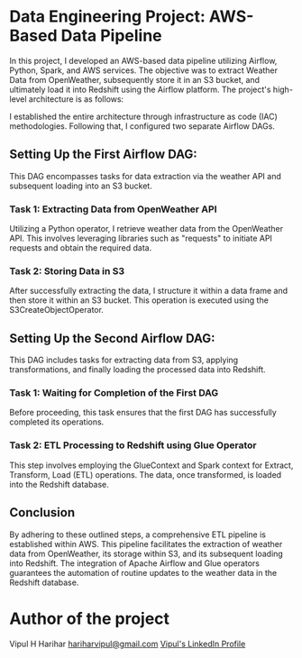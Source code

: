 # Data Engineering Project: AWS-Based Data Pipeline

In this project, I developed an AWS-based data pipeline utilizing Airflow, Python, Spark, and AWS services. The objective was to extract Weather Data from OpenWeather, subsequently store it in an S3 bucket, and ultimately load it into Redshift using the Airflow platform. The project's high-level architecture is as follows:

I established the entire architecture through infrastructure as code (IAC) methodologies. Following that, I configured two separate Airflow DAGs.

## Setting Up the First Airflow DAG:
This DAG encompasses tasks for data extraction via the weather API and subsequent loading into an S3 bucket.

### Task 1: Extracting Data from OpenWeather API
Utilizing a Python operator, I retrieve weather data from the OpenWeather API. This involves leveraging libraries such as "requests" to initiate API requests and obtain the required data.

### Task 2: Storing Data in S3
After successfully extracting the data, I structure it within a data frame and then store it within an S3 bucket. This operation is executed using the S3CreateObjectOperator.

## Setting Up the Second Airflow DAG:
This DAG includes tasks for extracting data from S3, applying transformations, and finally loading the processed data into Redshift.

### Task 1: Waiting for Completion of the First DAG
Before proceeding, this task ensures that the first DAG has successfully completed its operations.

### Task 2: ETL Processing to Redshift using Glue Operator
This step involves employing the GlueContext and Spark context for Extract, Transform, Load (ETL) operations. The data, once transformed, is loaded into the Redshift database.

## Conclusion
By adhering to these outlined steps, a comprehensive ETL pipeline is established within AWS. This pipeline facilitates the extraction of weather data from OpenWeather, its storage within S3, and its subsequent loading into Redshift. The integration of Apache Airflow and Glue operators guarantees the automation of routine updates to the weather data in the Redshift database.

# Author of the project
Vipul H Harihar
hariharvipul@gmail.com
[Vipul's LinkedIn Profile](https://www.linkedin.com/in/vipulhharihar/)
